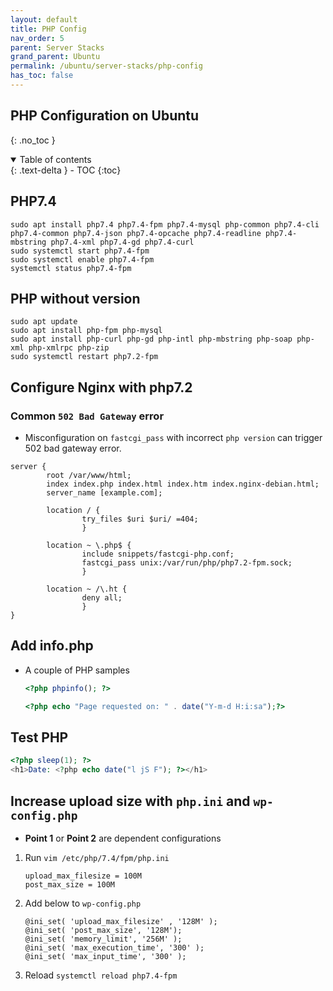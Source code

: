 ```yaml
---
layout: default    
title: PHP Config
nav_order: 5
parent: Server Stacks
grand_parent: Ubuntu
permalink: /ubuntu/server-stacks/php-config
has_toc: false
---
```


## PHP Configuration on Ubuntu
{: .no_toc } 

<details open markdown="block">
  <summary>
    Table of contents
  </summary>
  {: .text-delta }
- TOC
{:toc}
</details>


## PHP7.4

```
sudo apt install php7.4 php7.4-fpm php7.4-mysql php-common php7.4-cli php7.4-common php7.4-json php7.4-opcache php7.4-readline php7.4-mbstring php7.4-xml php7.4-gd php7.4-curl
sudo systemctl start php7.4-fpm
sudo systemctl enable php7.4-fpm
systemctl status php7.4-fpm
```

## PHP without version

```
sudo apt update
sudo apt install php-fpm php-mysql
sudo apt install php-curl php-gd php-intl php-mbstring php-soap php-xml php-xmlrpc php-zip
sudo systemctl restart php7.2-fpm
```

## Configure Nginx with php7.2

### Common `502 Bad Gateway` error

* Misconfiguration on `fastcgi_pass` with incorrect `php version` can trigger 502 bad gateway error.

```nginx
server {
        root /var/www/html;
        index index.php index.html index.htm index.nginx-debian.html;
        server_name [example.com];

        location / {
                try_files $uri $uri/ =404;
                }

        location ~ \.php$ {
                include snippets/fastcgi-php.conf;
                fastcgi_pass unix:/var/run/php/php7.2-fpm.sock;
                }       

        location ~ /\.ht {
                deny all;
                }
}
```

## Add info.php

* A couple of PHP samples 

    ```php
    <?php phpinfo(); ?>
    ```

    ```php
    <?php echo "Page requested on: " . date("Y-m-d H:i:sa");?>
    ```

## Test PHP 

```php
<?php sleep(1); ?>
<h1>Date: <?php echo date("l jS F"); ?></h1>  
```

## Increase upload size with `php.ini` and `wp-config.php`

* **Point 1** or **Point 2** are dependent configurations 

1. Run `vim /etc/php/7.4/fpm/php.ini`
   
    ```
    upload_max_filesize = 100M
    post_max_size = 100M
    ```

2. Add below to `wp-config.php`
   
    ```
    @ini_set( 'upload_max_filesize' , '128M' );
    @ini_set( 'post_max_size', '128M');
    @ini_set( 'memory_limit', '256M' );
    @ini_set( 'max_execution_time', '300' );
    @ini_set( 'max_input_time', '300' );
    ```        
    
3. Reload `systemctl reload php7.4-fpm`